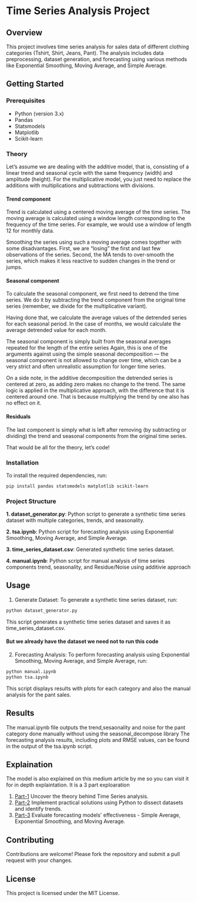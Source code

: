 # Time Series Analysis Project

## Overview

This project involves time series analysis for sales data of different clothing categories (Tshirt, Shirt, Jeans, Pant). The analysis includes data preprocessing, dataset generation, and forecasting using various methods like Exponential Smoothing, Moving Average, and Simple Average.

## Getting Started

### Prerequisites

- Python (version 3.x)
- Pandas
- Statsmodels
- Matplotlib
- Scikit-learn

### Theory
Let’s assume we are dealing with the additive model, that is, consisting of a linear trend and seasonal cycle with the same frequency (width) and amplitude (height). For the multiplicative model, you just need to replace the additions with multiplications and subtractions with divisions.

#### Trend component
Trend is calculated using a centered moving average of the time series. The moving average is calculated using a window length corresponding to the frequency of the time series. For example, we would use a window of length 12 for monthly data.

Smoothing the series using such a moving average comes together with some disadvantages. First, we are “losing” the first and last few observations of the series. Second, the MA tends to over-smooth the series, which makes it less reactive to sudden changes in the trend or jumps.

#### Seasonal component
To calculate the seasonal component, we first need to detrend the time series. We do it by subtracting the trend component from the original time series (remember, we divide for the multiplicative variant).

Having done that, we calculate the average values of the detrended series for each seasonal period. In the case of months, we would calculate the average detrended value for each month.

The seasonal component is simply built from the seasonal averages repeated for the length of the entire series Again, this is one of the arguments against using the simple seasonal decomposition — the seasonal component is not allowed to change over time, which can be a very strict and often unrealistic assumption for longer time series.

On a side note, in the additive decomposition the detrended series is centered at zero, as adding zero makes no change to the trend. The same logic is applied in the multiplicative approach, with the difference that it is centered around one. That is because multiplying the trend by one also has no effect on it.

#### Residuals
The last component is simply what is left after removing (by subtracting or dividing) the trend and seasonal components from the original time series.

That would be all for the theory, let’s code!

### Installation

To install the required dependencies, run:

```bash
pip install pandas statsmodels matplotlib scikit-learn
```

### Project Structure
**1. dataset_generator.py**: Python script to generate a synthetic time series dataset with multiple categories, trends, and seasonality.

**2. tsa.ipynb**: Python script for forecasting analysis using Exponential Smoothing, Moving Average, and Simple Average.

**3. time_series_dataset.csv**: Generated synthetic time series dataset.

**4. manual.ipynb**: Python script for manual analysis of time series components trend, seasonality, and Residue/Noise using additivie approach

## Usage
1. Generate Dataset:
   To generate a synthetic time series dataset, run:
  ```bash
  python dataset_generator.py
  ```
  This script generates a synthetic time series dataset and saves it as time_series_dataset.csv.
  #### But we already have the dataset we need not to run this code ####

2. Forecasting Analysis:
  To perform forecasting analysis using Exponential Smoothing, Moving Average, and Simple Average, run:  
  ```bash
  python manual.ipynb
  python tsa.ipynb
  ```
  This script displays results with plots for each category and also the manual analysis for the pant sales.

## Results
The manual.ipynb file outputs the trend,sesaonality and noise for the pant category done manually without using the seasonal_decompose library
The forecasting analysis results, including plots and RMSE values, can be found in the output of the tsa.ipynb script.

## Explaination
The model is also explained on this medium article by me so you can visit it for in depth explaintation. It is a 3 part exploaration
1. [Part-1](https://medium.com/@sampurn10chouksey/time-series-analysis-introduction-part-1-0bf2459cd958) Uncover the theory behind Time Series analysis.
2. [Part-2](https://medium.com/@sampurn10chouksey/time-series-analysis-example-with-python-part-2-6a7d9aab2be2) Implement practical solutions using Python to dissect datasets and identify trends.
3. [Part-3](https://medium.com/@sampurn10chouksey/time-series-analysis-forecasting-with-python-part-3-c04c30c2e256) Evaluate forecasting models' effectiveness - Simple Average, Exponential Smoothing, and Moving Average.


## Contributing
Contributions are welcome! Please fork the repository and submit a pull request with your changes.

## License
This project is licensed under the MIT License.
